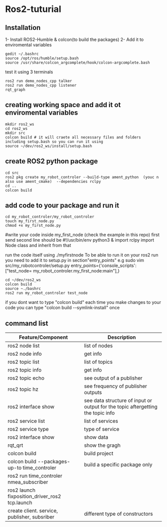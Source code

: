 # Ros2-tuturial
## Installation
1- Install ROS2-Humble & colcon(to build the packages)
2- Add it to enviromental variables

```
gedit ~/.bashrc
source /opt/ros/humble/setup.bash
source /usr/share/colcon_argcomplete/hook/colcon-argcomplete.bash
```
test it using 3 terminals

```
ros2 run demo_nodes_cpp talker
ros2 run demo_nodes_cpp listener
rqt_graph
```

## creating working space and add it ot enviromental variables
```
mkdir ros2_ws
cd ros2_ws
mkdir src
colcon build # it will craete all necessary files and folders including setup.bash so you can run it using 
source ~/dev/ros2_ws/install/setup.bash
```

## create ROS2 python package
```
cd src
ros2 pkg create my_robot_controler --build-type ament_python  (youc n also use ament_cmake)  --dependencies rclpy
cd ..
colcon build
```

## add code to your package and run it 
```
cd my_robot_controler/my_robot_controler
touch my_first_node.py
chmod +x my_first_node.py
```
#write your code inside my_first_node (check the example in this repo)
first send second line should be #!/usr/bin/env python3   & import rclpy
import Node class and inherit from that

run the code itself using ./myfirstnode
To be able to run it on your ros2 run you need to add it to setup.py in section"entry_points" e.g
sudo vim src/my_robotcontroler/setup.py
entry_points={'console_scripts': ["test_node= my_robot_controler.my_first_node:main"],}
```
cd ~/dev/ros2_ws
colcon build
source ~./bashrc
ros2 run my_robot_controler test_node
```
if you dont want to type "colcon build" each time you make changes to your code you can type "colcon build --symlink-install" once

## command list 

| Feature/Component      | Description    |
|------------------------|----------------|
| ros2 node list        | list of nodes |
| ros2 node info <node name>       | get info |
| ros2 topic list        | list of topics |
| ros2 topic info <topic name>       | get info |
| ros2 topic echo <topic name>       | see output of a publisher |
| ros2 topic hz <topic name> | see frequency of publisher outputs |
| ros2 interface show <Type> | see data structure of input or output for the topic aftergetting the topic info |
| ros2 service list | list of services |
| ros2 service type <service name> | type of service |
| ros2 interface show <name from above> | show data |
| rqt_qrt | show the gragh |
| colcon build| build project |
| colcon build --packages-up-to time_controler  | build a specific package only |
| ros2 run time_controler nmea_subscriber |
| ros2 launch fixposition_driver_ros2 tcp.launch |
| create client. service, publisher, subsriber| different type of constructors |


